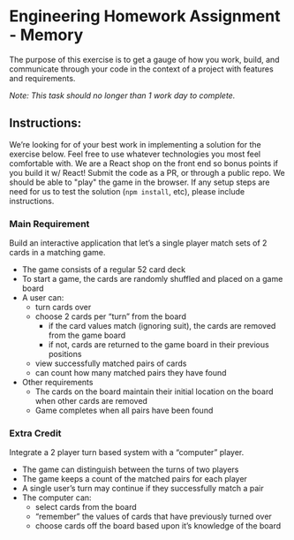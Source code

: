 # Engineering Homework Assignment - Memory
The purpose of this exercise is to get a gauge of how you work, build, and communicate through your code in the context of a project with features and requirements. 

*Note: This task should no longer than 1 work day to complete.*

## Instructions:
We’re looking for of your best work in implementing a solution for the exercise below. Feel free to use whatever technologies you most feel comfortable with. We are a React shop on the front end so bonus points if you build it w/ React! Submit the code as a PR, or through a public repo. We should be able to  "play" the game in the browser. If any setup steps are need for us to test the solution (`npm install`, etc), please include instructions.

### Main Requirement
Build an interactive application that let’s a single player match sets of 2 cards in a matching game.
- The game consists of a regular 52 card deck
- To start a game, the cards are randomly shuffled and placed on a game board
- A user can:
  - turn cards over
  - choose 2 cards per “turn” from the board
    - if the card values match (ignoring suit), the cards are removed from the game board
    - if not, cards are returned to the game board in their previous positions
  - view successfully matched pairs of cards
  - can count how many matched pairs they have found
- Other requirements
  - The cards on the board maintain their initial location on the board when other cards are removed
  - Game completes when all pairs have been found

### Extra Credit
Integrate a 2 player turn based system with a “computer” player.
- The game can distinguish between the turns of two players
- The game keeps a count of the matched pairs for each player
- A single user’s turn may continue if they successfully match a pair
- The computer can:
  - select cards from the board
  - “remember” the values of cards that have previously turned over
  - choose cards off the board based upon it’s knowledge of the board

